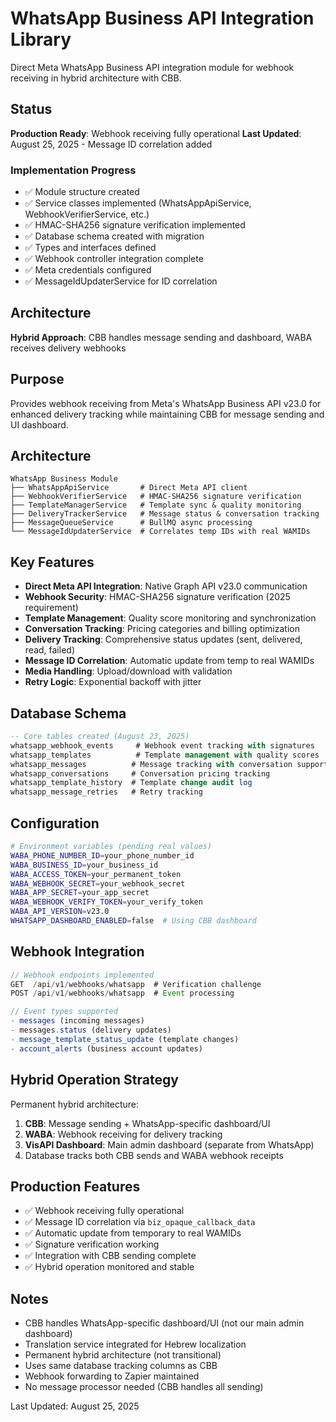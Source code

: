 # WhatsApp Business API Integration Library

Direct Meta WhatsApp Business API integration module for webhook receiving in hybrid architecture with CBB.

## Status

**Production Ready**: Webhook receiving fully operational
**Last Updated**: August 25, 2025 - Message ID correlation added

### Implementation Progress
- ✅ Module structure created
- ✅ Service classes implemented (WhatsAppApiService, WebhookVerifierService, etc.)
- ✅ HMAC-SHA256 signature verification implemented
- ✅ Database schema created with migration
- ✅ Types and interfaces defined
- ✅ Webhook controller integration complete
- ✅ Meta credentials configured
- ✅ MessageIdUpdaterService for ID correlation

## Architecture

**Hybrid Approach**: CBB handles message sending and dashboard, WABA receives delivery webhooks

## Purpose

Provides webhook receiving from Meta's WhatsApp Business API v23.0 for enhanced delivery tracking while maintaining CBB for message sending and UI dashboard.

## Architecture

```
WhatsApp Business Module
├── WhatsAppApiService       # Direct Meta API client
├── WebhookVerifierService   # HMAC-SHA256 signature verification
├── TemplateManagerService   # Template sync & quality monitoring
├── DeliveryTrackerService   # Message status & conversation tracking
├── MessageQueueService      # BullMQ async processing
└── MessageIdUpdaterService  # Correlates temp IDs with real WAMIDs
```

## Key Features

- **Direct Meta API Integration**: Native Graph API v23.0 communication
- **Webhook Security**: HMAC-SHA256 signature verification (2025 requirement)
- **Template Management**: Quality score monitoring and synchronization
- **Conversation Tracking**: Pricing categories and billing optimization
- **Delivery Tracking**: Comprehensive status updates (sent, delivered, read, failed)
- **Message ID Correlation**: Automatic update from temp to real WAMIDs
- **Media Handling**: Upload/download with validation
- **Retry Logic**: Exponential backoff with jitter

## Database Schema

```sql
-- Core tables created (August 23, 2025)
whatsapp_webhook_events     # Webhook event tracking with signatures
whatsapp_templates          # Template management with quality scores
whatsapp_messages          # Message tracking with conversation support
whatsapp_conversations     # Conversation pricing tracking
whatsapp_template_history  # Template change audit log
whatsapp_message_retries   # Retry tracking
```

## Configuration

```bash
# Environment variables (pending real values)
WABA_PHONE_NUMBER_ID=your_phone_number_id
WABA_BUSINESS_ID=your_business_id
WABA_ACCESS_TOKEN=your_permanent_token
WABA_WEBHOOK_SECRET=your_webhook_secret
WABA_APP_SECRET=your_app_secret
WABA_WEBHOOK_VERIFY_TOKEN=your_verify_token
WABA_API_VERSION=v23.0
WHATSAPP_DASHBOARD_ENABLED=false  # Using CBB dashboard
```

## Webhook Integration

```typescript
// Webhook endpoints implemented
GET  /api/v1/webhooks/whatsapp  # Verification challenge
POST /api/v1/webhooks/whatsapp  # Event processing

// Event types supported
- messages (incoming messages)
- messages.status (delivery updates)
- message_template_status_update (template changes)
- account_alerts (business account updates)
```

## Hybrid Operation Strategy

Permanent hybrid architecture:
1. **CBB**: Message sending + WhatsApp-specific dashboard/UI
2. **WABA**: Webhook receiving for delivery tracking
3. **VisAPI Dashboard**: Main admin dashboard (separate from WhatsApp)
4. Database tracks both CBB sends and WABA webhook receipts

## Production Features

- ✅ Webhook receiving fully operational
- ✅ Message ID correlation via `biz_opaque_callback_data`
- ✅ Automatic update from temporary to real WAMIDs
- ✅ Signature verification working
- ✅ Integration with CBB sending complete
- ✅ Hybrid operation monitored and stable

## Notes

- CBB handles WhatsApp-specific dashboard/UI (not our main admin dashboard)
- Translation service integrated for Hebrew localization
- Permanent hybrid architecture (not transitional)
- Uses same database tracking columns as CBB
- Webhook forwarding to Zapier maintained
- No message processor needed (CBB handles all sending)

Last Updated: August 25, 2025